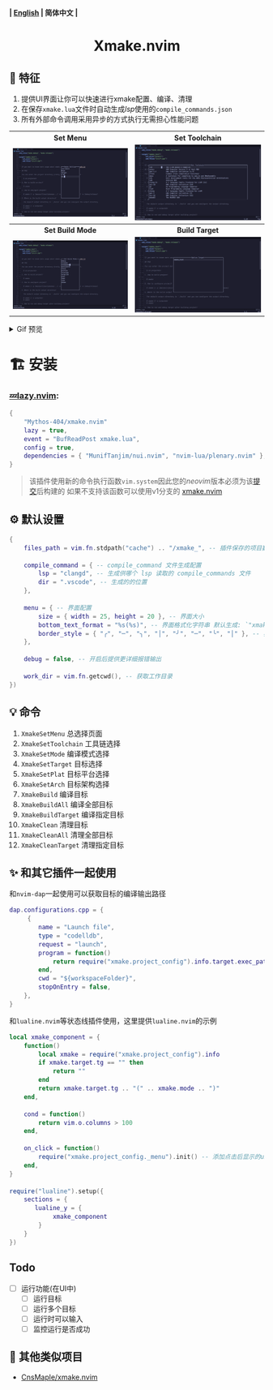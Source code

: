 **| [English](README.md) | 简体中文 |**

<h1 align="center">
    Xmake.nvim
</h1>

## 🎐 特征

1. 提供UI界面让你可以快速进行xmake配置、编译、清理
2. 在保存`xmake.lua`文件时自动生成*lsp*使用的`compile_commands.json`
3. 所有外部命令调用采用异步的方式执行无需担心性能问题

<table>
  <tr>
    <th>Set Menu</th>
    <th>Set Toolchain</th>
  </tr>
  <tr>
    <td>
      <img src="./assets/XmakeSetMenu.png" />
    </td>
    <td>
      <img src="./assets/XmakeSetToolchain.png" />
    </td>
  </tr>
  <tr>
    <th>Set Build Mode</th>
    <th>Build Target</th>
  </tr>
  <tr>
    <td>
      <img src="./assets/XmakeSetMode.png" />
    </td>
    <td>
      <img src="./assets/XmakeBuildTarget.png" />
    </td>
  </tr>
</table>

<details> <summary>Gif 预览</summary>

![XmakePreviewGif](./assets/XmakePreview.gif)

</details>

# 🏗 安装

### [💤lazy.nvim](https://github.com/folke/lazy.nvim):

```lua
{
    "Mythos-404/xmake.nvim"
    lazy = true,
    event = "BufReadPost xmake.lua",
    config = true,
    dependencies = { "MunifTanjim/nui.nvim", "nvim-lua/plenary.nvim" },
}
```

> 该插件使用新的命令执行函数`vim.system`因此您的*neovim*版本必须为该[提交](https://github.com/neovim/neovim/pull/23827)后构建的
> 如果不支持该函数可以使用v1分支的 [xmake.nvim](https://github.com/Mythos-404/xmake.nvim/tree/v1)

## ⚙️ 默认设置

```lua
{
    files_path = vim.fn.stdpath("cache") .. "/xmake_", -- 插件保存的项目数据

    compile_command = { -- compile_command 文件生成配置
        lsp = "clangd", -- 生成供哪个 lsp 读取的 compile_commands 文件
        dir = ".vscode", -- 生成的的位置
    },

    menu = { -- 界面配置
        size = { width = 25, height = 20 }, -- 界面大小
        bottom_text_format = "%s(%s)", -- 界面格式化字符串 默认生成: `"xmake_test(debug)"`
        border_style = { "╭", "─", "╮", "│", "╯", "─", "╰", "│" }, -- 界面边框详细请看 nui.nvim 文档
    },

    debug = false, -- 开启后提供更详细报错输出

    work_dir = vim.fn.getcwd(), -- 获取工作目录
})
```

## 💡 命令

1. `XmakeSetMenu` 总选择页面
2. `XmakeSetToolchain` 工具链选择
3. `XmakeSetMode` 编译模式选择
4. `XmakeSetTarget` 目标选择
5. `XmakeSetPlat` 目标平台选择
6. `XmakeSetArch` 目标架构选择
7. `XmakeBuild` 编译目标
8. `XmakeBuildAll` 编译全部目标
9. `XmakeBuildTarget` 编译指定目标
10. `XmakeClean` 清理目标
11. `XmakeCleanAll` 清理全部目标
12. `XmakeCleanTarget` 清理指定目标

## ✨ 和其它插件一起使用

和`nvim-dap`一起使用可以获取目标的编译输出路径

```lua
dap.configurations.cpp = {
     {
        name = "Launch file",
        type = "codelldb",
        request = "launch",
        program = function()
            return require("xmake.project_config").info.target.exec_path
        end,
        cwd = "${workspaceFolder}",
        stopOnEntry = false,
    },
}
```

和`lualine.nvim`等状态线插件使用，这里提供`lualine.nvim`的示例

```lua
local xmake_component = {
    function()
        local xmake = require("xmake.project_config").info
        if xmake.target.tg == "" then
            return ""
        end
        return xmake.target.tg .. "(" .. xmake.mode .. ")"
    end,

    cond = function()
        return vim.o.columns > 100
    end,

    on_click = function()
        require("xmake.project_config._menu").init() -- 添加点击后显示的ui
    end,
}

require("lualine").setup({
    sections = {
       lualine_y = {
            xmake_component
        }
    }
})
```

## Todo

- [ ] 运行功能(在UI中)
  - [ ] 运行目标
  - [ ] 运行多个目标
  - [ ] 运行时可以输入
  - [ ] 监控运行是否成功

## 🎉 其他类似项目

- [CnsMaple/xmake.nvim](https://github.com/CnsMaple/xmake.nvim)
